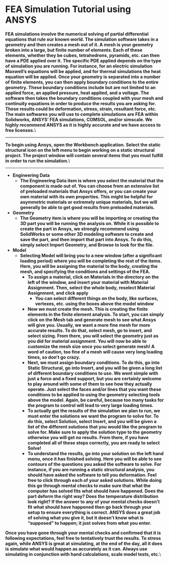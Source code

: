 # FEA Simulation Tutorial using ANSYS

**FEA simulations involve the numerical solving of partial differential equations that rule our known world. The simulation software takes in a geometry and then creates a mesh out of it. A mesh is your geometry broken into a large, but finite number of elements. Each of these elements, whether they be cubes, tetrahedrons, pyramids, etc. can then have a PDE applied over it. The specific PDE applied depends on the type of simulation you are running. For instance, for an electric simulation Maxwell’s equations will be applied, and for thermal simulations the heat equation will be applied. Once your geometry is separated into a number of finite elements, you can then apply boundary conditions to the entire geometry. These boundary conditions include but are not limited to an applied force, an applied pressure, heat applied, and a voltage. The software then takes the boundary conditions coupled with your mesh and continuity equations in order to produce the results you are asking for. These results could be deformation, stress, strain, resultant force, etc. The main softwares you will use to complete simulations are FEA within Solidworks, ANSYS’ FEA simulations, COMSOL, and/or simscale. We highly recommend ANSYS as it is highly accurate and we have access to free licenses.**\
****

**To  begin using Ansys, open the Workbench application. Select the static structural icon on the left menu to begin working on a static structural project. The project window will contain several items that you must fulfill in order to run the simulation.**\
****

* **Engineering Data**
  * **The Engineering Data item is where you select the material that the component is made out of. You can choose from an extensive list of preloaded materials that Ansys offers, or you can create your own material with its own properties. This might be helpful for asymmetric materials or extremely unique materials, but we will generally be able to get good results from preloaded materials.**
* **Geometry**
  * **The Geometry item is where you will be importing or creating the 3D part you will be running the analysis on. While it is possible to create the part in Ansys, we strongly recommend using SolidWorks or some other 3D modeling software to create and save the part, and then import that part into Ansys. To do this, simply select Import Geometry, and Browse to look for the file.**
* **Model**
  * **Selecting Model will bring you to a new window (after a significant loading period) where you will be completing the rest of the items. Here, you will be assigning the material to the body, creating the mesh, and specifying the conditions and settings of the FEA.**
    * **To assign a material, click on Materials in the directory on the left of the window, and insert your material with Material Assignment. Then, select the whole body, reselect Material Assignment, and click apply**
      * **You can select different things on the body, like surfaces, vertexes, etc. using the boxes above the model window**
    * **Now we must create the mesh. This is creating the finite elements in the finite element analysis. To start, you can simply click on the Mesh tab and generate mesh to see what Ansys will give you. Usually, we want a more fine mesh for more accurate results. To do that, select mesh, go to insert, and select sizing. From there, you will select the geometry just as you did for material assignment. You will now be able to customize the mesh size once you select generate mesh! A word of caution, too fine of a mesh will cause very long loading times, so don’t go crazy.**
    * **Next, we must assign boundary conditions. To do this, go into Static Structural, go into Insert, and you will be given a long list of different boundary conditions to use. We went simple with just a force and a fixed support, but you are certainly welcome to play around with some of them to see how they actually operate. Just select the faces and/or lines that you want these conditions to be applied to using the geometry selecting tools above the model. Again, be careful, because too many tasks for the program to control will lead to very large loading times.**
    * **To actually get the results of the simulation we plan to run, we must enter the solutions we want the program to solve for. To do this, select Solution, select Insert, and you will be given a list of the different solutions that you would like the program to solve for. Make sure to apply the solution type to the geometry otherwise you will get no results. From there, if you have completed all of these steps correctly, you are ready to select Solve!**
    * **To understand the results, go into your solution on the left hand menu, once it has finished solving. Here you will be able to see contours of the questions you asked the software to solve. For instance, if you are running a static structural analysis, you should have asked the software to tell you deformation. Feel free to click through each of your asked solutions. While doing this go through mental checks to make sure that what the computer has solved fits what should have happened. Does the part deform the right way? Does the temperature distribution look right? If the answer to any of your mental checks doesn’t fit what should have happened then go back through your setup to ensure everything is correct. ANSYS does a great job of solving what you give it, but it doesn’t know what is “supposed” to happen; it just solves from what you enter.**&#x20;

**Once you have gone through your mental checks and confirmed that it is following expectations, feel free to tentatively trust the results. To stress again, while ANSYS is great at simulating, at the end of the day, all it does is simulate what would happen as accurately as it can. Always use simulating in conjunction with hand calculations, scale model tests, etc.**\
